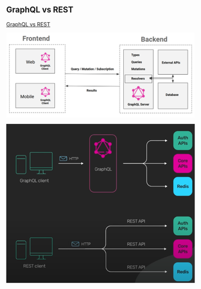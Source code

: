 ## GraphQL vs REST
[GraphQL vs REST](https://hevodata.com/learn/graphql-vs-rest/)

![GraphQL vs REST](assets/graphQL1.png)

![Difference between GraphQL and REST](assets/difference_between_graphql_and_rest.png)